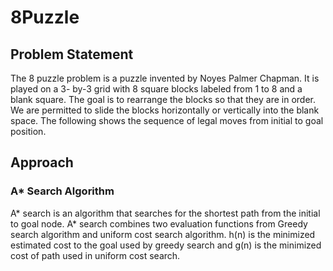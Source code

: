 # 8Puzzle

## Problem Statement

The 8 puzzle problem is a puzzle invented by Noyes Palmer Chapman. It is played on a 3- by-3 grid with 8 square blocks labeled from 1 to 8 and a blank square. The goal is to rearrange the blocks so that they are in order. We are permitted to slide the blocks horizontally or vertically into the blank space. The following shows the sequence of legal moves from initial to goal position.

## Approach

### A* Search Algorithm

A* search is an algorithm that searches for the shortest path from the initial to goal node. A* search combines two evaluation functions from Greedy search algorithm and uniform cost search algorithm. h(n) is the minimized estimated cost to the goal used by greedy search and g(n) is the minimized cost of path used in uniform cost search.
